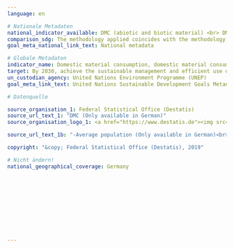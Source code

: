 ```yaml
---
language: en

# Nationale Metadaten
national_indicator_available: DMC (abiotic and biotic material) <br> DMC per capita <br> DMC per real GDP
comparison_sdg: The methodology applied coincides with the methodology mentioned in the SDG metadata.
goal_meta_national_link_text: National metadata

# Globale Metadaten
indicator_name: Domestic material consumption, domestic material consumption per capita, and domestic material consumption per GDP
target: By 2030, achieve the sustainable management and efficient use of natural resources
un_custodian_agency: United Nations Environment Programme (UNEP)
goal_meta_link_text: United Nations Sustainable Development Goals Metadata

# Datenquelle

source_organisation_1: Federal Statistical Office (Destatis)
source_url_text_1: "DMC (Only available in German)"
source_organisation_logo_1: <a href="https://www.destatis.de"><img src="https://g205sdgs.github.io/sdg-indicators/public/LogosEn/destatis.png" alt="Logo Destatis" /></a>

source_url_text_1b: "-Average population (Only available in German)<br>-GDP (only available in German)"

copyright: "&copy; Federal Statistical Office (Destatis), 2019"

# Nicht ändern!
national_geographical_coverage: Germany











---
```

